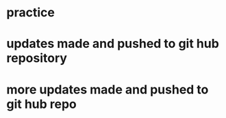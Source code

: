 # practice
# updates made and pushed to git hub repository 
# more updates made and pushed to git hub repo